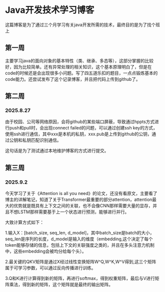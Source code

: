 # Java开发技术学习博客
这篇博客是为了通过三个月学习有关java开发所需的技术，最终目的是为了找个班上

## 第一周
主要学习java的面向对象的基本特性（类、继承、多态等），这部分掌握的比较好，因为比较简单。还有异常处理的相关知识，这个基本原理明白了，但是在code的时候还是会出现很多小问题。写了四五道乐扣的题目，一点点锻炼基本的code能力。还尝试发布了这个记录博客，并且把代码上传到github了。

## 第二周
### 2025.8.27
由于校园、公司等网络原因，会将github的某些端口屏蔽，导致通过hppts方式进行push和pull时，会出现connect failed的问题，可以通过创建ssh key的方式，使用ssh进行通信，其中xxx是本机的私钥，xxx.pub是上传到github的公钥，通过公钥和私钥匹配识别通信。

这句话是为了测试通过本地维护博客的方式进行提交。

## 第三周
### 2025.9.2
今天学习了关于《Attention is all you need》的论文，还没有看原文，主要看了博主的详解笔记，知道了关于Transformer最重要的部分attention，attention最大的优势就是既具有上下文之间的关联，也不会像CNN那样需要大量的显存，并且不想LSTM那样需要基于上一个状态进行预测，能够进行并行。  

大致计算方式如下：  

1.输入X：[batch_size, seq_len, d_model]，其中batch_size是batch的大小，seq_len是序列的长度，d_model是输入的维度（embedding,这个决定了每个token能够存储的信息，包括上下文的关联强度之类的，并且在多头注意力机制中，这些embedding会被均分给每个头）。  

2.最关键的QKV矩阵是通过X经过线性变换矩阵W^Q,W^K,W^V得到,这三个矩阵属于可学习参数，可以通过反向传播进行训练。  

3.Q和K进行计算得到新的矩阵，再进行softmax，得到权重矩阵，最后与V进行矩阵乘法，得到新的矩阵，这个矩阵就是最终的输出矩阵。  
